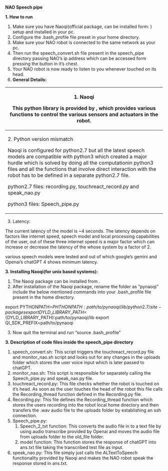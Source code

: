 ﻿**NAO Speech pipe** 

**1. How to run** 

1. Make sure you have Naoqi(official package, can be installed form: <insert link>) setup and installed in your pc.
1. Configure the .bash\_profile file preset in your home directory.
1. Make sure your NAO robot is connected to the same network as your pc.
1. Then run the speech\_convert.sh file present in the speech\_pipe directory passing NAO’s ip address which can be accessed form pressing the button in it’s chest.
1. Your NAO robot is now ready to listen to you whenever touched on its head.
2. **General Details:** 



|<p>1\. Naoqi</p><p>This python library is provided by <insert the name of the French company>, which provides various functions to control the various sensors and actuators in the robot. </p>|
| - |
|<p>2\. Python version mismatch</p><p>Naoqi is configured for python2.7 but all the latest speech models are compatible with python3 which created a major hurdle which is solved by doing all the computationin python3 files and all the functions that involve direct interaction with the robot has to be defined in a separate python2.7 file. </p><p>python2.7 files: recording.py, touchreact\_record.py and speak\_nao.py</p><p>python3 files: Speech\_pipe.py</p>|

3. Latency: 

The current latency of the model is ~4 seconds. The latency depends on factors like internet speed, speech model and local processing capabilities of the user, out of  these three internet speed is a major factor which can increase or decrease the latency of the whose system by a factor of 2.

various speech models were tested and out of which google’s gemini and Openai’s chatGPT 4 shows minimum latency.

**3. Installing Naoqi(for unix based systems):** 

1. The Naoqi package can be installed from <insert link>.
1. After installation of the Naoqi package, rename the folder as “pynaoqi” include the below mentioned commands into your .bash\_profile file present in the home directory.

export PYTHONPATH=${PHTHONPATH}:path/to/pynaoqi/lib/python2.7/site-packages export DYLD\_LIBRARY\_PATH=${DYLD\_LIBRARY\_PATH}:path/to/pynaoqi/lib export QI\_SDK\_PREFIX=path/to/pynaoqi

3. Now quit the terminal and run “source .bash\_profile”

**3. Description of code files inside the speech\_pipe directory** 

1. speech\_convert.sh: This script triggers the touchreact\_record.py file and monitor\_nao.sh script and looks out for any changes in the uploads folder which stores the user voice input which is later passed to chatGPT.
2. monitor\_nao.sh: This script is responsible for separately calling the Speech\_pipe.py and speak\_nao.py file.
2. touchreact\_record.py: This file checks whether the robot is touched on it’s head. As soon as the user touches the head of the robot this file calls the Recording\_thread function defined in the Recording.py file.
2. Recording.py: This file defines the Recording\_thread function which stores the users recording into the robot local home directory and then transfers the .wav audio file to the uploads folder by establishing an ssh connection.
2. Speech\_pipe.py: 
   1. Speech\_2\_txt function: This converts the audio file in to a text file by using audio transcribe provided by Openai and moves the audio file from uploads folder to the old\_file folder.
   1. model function: This function stores the response of chatGPT into ans.txt file taking the transcribed test file as input.
2. speak\_nao.py: This file simply just calls the ALTextToSpeech functionality provided by Naoqi and makes the NAO robot speak the response stored in ans.txt. 
